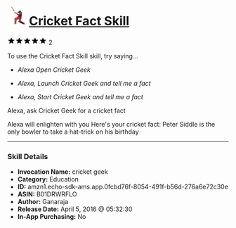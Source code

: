 # &nbsp;<img src="skill_icon" alt="Cricket Fact Skill icon" width="36"> [Cricket Fact Skill](http://alexa.amazon.com/#skills/amzn1.echo-sdk-ams.app.0fcbd76f-8054-491f-b56d-276a6e72c30e)
![5 stars](../../images/ic_star_black_18dp_1x.png)![5 stars](../../images/ic_star_black_18dp_1x.png)![5 stars](../../images/ic_star_black_18dp_1x.png)![5 stars](../../images/ic_star_black_18dp_1x.png)![5 stars](../../images/ic_star_black_18dp_1x.png) 2

To use the Cricket Fact Skill skill, try saying...

* *Alexa Open Cricket Geek*

* *Alexa, Launch Cricket Geek and tell me a fact*

* *Alexa, Start Cricket Geek and tell me a fact*

Alexa, ask Cricket Geek for a cricket fact

Alexa will enlighten with you 
Here's your cricket fact: Peter Siddle is the only bowler to take a hat-trick on his birthday

***

### Skill Details

* **Invocation Name:** cricket geek
* **Category:** Education
* **ID:** amzn1.echo-sdk-ams.app.0fcbd76f-8054-491f-b56d-276a6e72c30e
* **ASIN:** B01DRWRFLO
* **Author:** Ganaraja
* **Release Date:** April 5, 2016 @ 05:32:30
* **In-App Purchasing:** No

